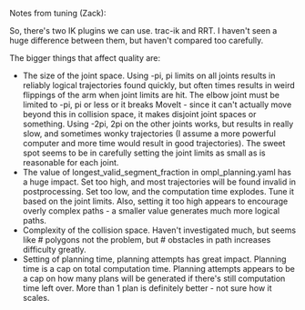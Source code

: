Notes from tuning (Zack):

So, there's two IK plugins we can use. trac-ik and RRT. I haven't seen a huge difference between them, but haven't compared too carefully.

The bigger things that affect quality are:

- The size of the joint space. Using -pi, pi limits on all joints results in reliably logical trajectories found quickly, but often times results in weird flippings of the arm when joint limits are hit. The elbow joint must be limited to -pi, pi or less or it breaks MoveIt - since it can't actually move beyond this in collision space, it makes disjoint joint spaces or something. Using -2pi, 2pi on the other joints works, but results in really slow, and sometimes wonky trajectories (I assume a more powerful computer and more time would result in good trajectories). The sweet spot seems to be in carefully setting the joint limits as small as is reasonable for each joint. 
- The value of longest_valid_segment_fraction in ompl_planning.yaml has a huge impact. Set too high, and most trajectories will be found invalid in postprocessing. Set too low, and the computation time explodes. Tune it based on the joint limits. Also, setting it too high appears to encourage overly complex paths - a smaller value generates much more logical paths. 
- Complexity of the collision space. Haven't investigated much, but seems like # polygons not the problem, but # obstacles in path increases difficulty greatly.
- Setting of planning time, planning attempts has great impact. Planning time is a cap on total computation time. Planning attempts appears to be a cap on how many plans will be generated if there's still computation time left over. More than 1 plan is definitely better - not sure how it scales.
